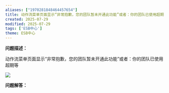 ```yaml
---
aliases: ["1970281848464457654"]
title: 动作流菜单页面显示“非常抱歉，您的团队暂未开通此功能”或者：你的团队已使用超期等
created: 2025-07-29
modified: 2025-07-29
tags: ['ESB中心']
theme: ESB中心
---
```


**问题描述：**

动作流菜单页面显示“非常抱歉，您的团队暂未开通此功能”或者：你的团队已使用超期等

![](https://myhelpdoc.oss-cn-heyuan.aliyuncs.com/mdimages/4b31401b1b0f32aa11ca325e56f0b8f7.jpg)

**问题解答：**

